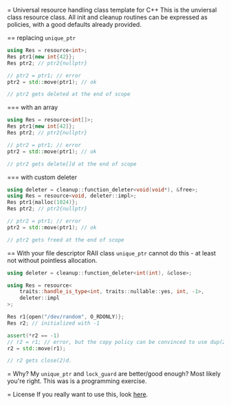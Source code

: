 = Universal resource handling class template for C++ 
This is the unviersal class resource class. All init and cleanup routines can be expressed as 
policies, with a good defaults already provided.

== replacing `unique_ptr`
```cpp
using Res = resource<int>;
Res ptr1{new int{42}};
Res ptr2; // ptr2{nullptr}

// ptr2 = ptr1; // error
ptr2 = std::move(ptr1); // ok

// ptr2 gets deleted at the end of scope
```

=== with an array
```cpp
using Res = resource<int[]>;
Res ptr1{new int[42]};
Res ptr2; // ptr2{nullptr}

// ptr2 = ptr1; // error
ptr2 = std::move(ptr1); // ok

// ptr2 gets delete[]d at the end of scope
```

=== with custom deleter
```cpp
using deleter = cleanup::function_deleter<void(void*), &free>;
using Res = resource<void, deleter::impl>;
Res ptr1{malloc(1024)};
Res ptr2; // ptr2{nullptr}

// ptr2 = ptr1; // error
ptr2 = std::move(ptr1); // ok

// ptr2 gets freed at the end of scope
```

== With your file descriptor RAII class
`unique_ptr` cannot do this - at least not without pointless allocation. 
```cpp
using deleter = cleanup::function_deleter<int(int), &close>;

using Res = resource<
	traits::handle_is_type<int, traits::nullable::yes, int, -1>,
	deleter::impl
>;

Res r1{open("/dev/random", O_RDONLY)};
Res r2; // initialized with -1

assert(*r2 == -1)
// r2 = r1; // error, but the copy policy can be convinced to use dup(2)
r2 = std::move(r1);

// r2 gets close(2)d.
```

= Why? My `unique_ptr` and `lock_guard` are better/good enough?
Most likely you're right. This was is a programming exercise.

= License
If you really want to use this, look [here](LICENSE.md).


